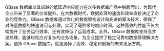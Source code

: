GBase 数据库以其卓越的低延迟响应能力在众多数据库产品中脱颖而出，为现代企业带来了显著的价值提升。在大数据时代，数据处理的速度和效率直接决定了企业的竞争力。GBase 数据库通过优化的数据架构设计和先进的算法技术，确保了对海量数据的快速访问与处理，实现了毫秒级的响应时间。这种高效的性能不仅大幅提升了业务运行效率，还有效降低了运营成本。此外，GBase 数据库支持高并发处理，能够轻松应对复杂的业务场景，为企业提供了稳定可靠的数据管理解决方案。选择 GBase 数据库，就是选择了高效、稳定和创新的未来发展方向。